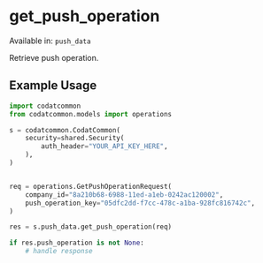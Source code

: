 # get_push_operation
Available in: `push_data`

Retrieve push operation.

## Example Usage
```python
import codatcommon
from codatcommon.models import operations

s = codatcommon.CodatCommon(
    security=shared.Security(
        auth_header="YOUR_API_KEY_HERE",
    ),
)


req = operations.GetPushOperationRequest(
    company_id="8a210b68-6988-11ed-a1eb-0242ac120002",
    push_operation_key="05dfc2dd-f7cc-478c-a1ba-928fc816742c",
)

res = s.push_data.get_push_operation(req)

if res.push_operation is not None:
    # handle response
```